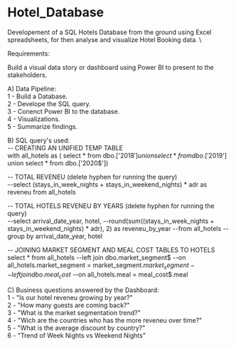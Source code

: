 # Hotel_Database
Developement of a SQL Hotels Database from the ground using Excel spreadsheets, for then analyse and visualize Hotel Booking data. \

Requirements:

Build a visual data story or dashboard using Power BI to present to the stakeholders. 

A) Data Pipeline: \
1 - Build a Database. \
2 - Develope the SQL query. \
3 - Conenct Power BI to the database. \
4 - Visualizations. \
5 - Summarize findings. 

B) SQL query's used: \
-- CREATING AN UNIFIED TEMP TABLE \
with all_hotels as (
select * from dbo.['2018$']
union 
select * from dbo.['2019$']
union
select * from dbo.['2020$'])

-- TOTAL REVENEU (delete hyphen for running the query) \
--select (stays_in_week_nights + stays_in_weekend_nights) * adr as reveneu from all_hotels

-- TOTAL HOTELS REVENEU BY YEARS (delete hyphen for running the query) \
--select arrival_date_year, hotel,
--round(sum((stays_in_week_nights + stays_in_weekend_nights) * adr), 2) as reveneu_by_year
--from all_hotels 
--group by arrival_date_year, hotel

-- JOINING MARKET SEGMENT AND MEAL COST TABLES TO HOTELS \
select * from all_hotels
--left join dbo.market_segment$
--on all_hotels.market_segment = market_segment$.market_segment
--left join dbo.meal_cost$
--on all_hotels.meal = meal_cost$.meal


C) Business questions answered by the Dashboard: \
1 - "Is our hotel reveneu growing by year?" \
2 - "How many guests are coming back?" \
3 - "What is the market segmentation trend?" \
4 - "Wich are the countries who has the more reveneu over time?" \
5 - "What is the average discount by country?" \
6 - "Trend of Week Nights vs Weekend Nights" 
